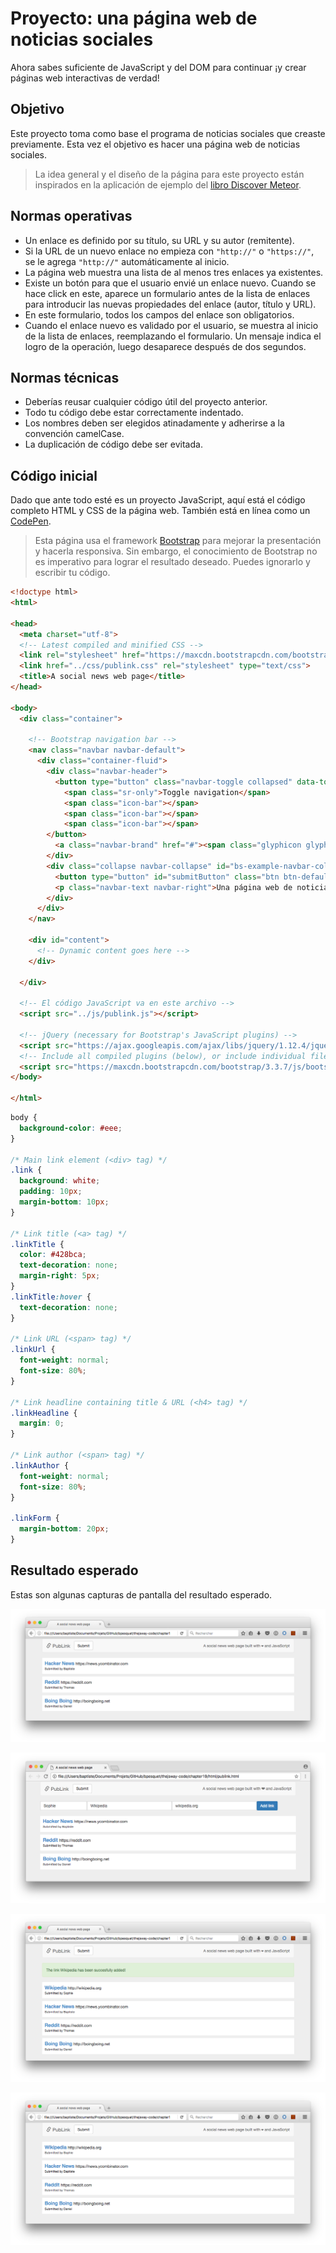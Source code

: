 # Proyecto: una página web de noticias sociales

Ahora sabes suficiente de JavaScript y del DOM para continuar ¡y crear páginas web interactivas de verdad!

## Objetivo

Este proyecto toma como base el programa de noticias sociales que creaste previamente. Esta vez el objetivo es hacer una página web de noticias sociales.

> La idea general y el diseño de la página para este proyecto están inspirados en la aplicación de ejemplo del [libro Discover Meteor](http://www.discovermeteor.com/).

## Normas operativas

* Un enlace es definido por su título, su URL y su autor (remitente).
* Si la URL de un nuevo enlace no empieza con `"http://"` o `"https://"`, se le agrega `"http://"` automáticamente al inicio.
* La página web muestra una lista de al menos tres enlaces ya existentes.
* Existe un botón para que el usuario envié un enlace nuevo. Cuando se hace click en este, aparece un formulario antes de la lista de enlaces para introducir las nuevas propiedades del enlace (autor, título y URL).
* En este formulario, todos los campos del enlace son obligatorios.
* Cuando el enlace nuevo es validado por el usuario, se muestra al inicio de la lista de enlaces, reemplazando el formulario. Un mensaje indica el logro de la operación, luego desaparece después de dos segundos.

## Normas técnicas

* Deberías reusar cualquier código útil del proyecto anterior.
* Todo tu código debe estar correctamente indentado.
* Los nombres deben ser elegidos atinadamente y adherirse a la convención camelCase.
* La duplicación de código debe ser evitada.

## Código inicial

Dado que ante todo esté es un proyecto JavaScript, aquí está el código completo HTML y CSS de la página web. También está en línea como un [CodePen](https://codepen.io/bpesquet/pen/pPyxLG/).

> Esta página usa el framework [Bootstrap](http://getbootstrap.com/) para mejorar la presentación y hacerla responsiva. Sin embargo, el conocimiento de Bootstrap no es imperativo para lograr el resultado deseado. Puedes ignorarlo y escribir tu código.

```html
<!doctype html>
<html>

<head>
  <meta charset="utf-8">
  <!-- Latest compiled and minified CSS -->
  <link rel="stylesheet" href="https://maxcdn.bootstrapcdn.com/bootstrap/3.3.7/css/bootstrap.min.css">
  <link href="../css/publink.css" rel="stylesheet" type="text/css">
  <title>A social news web page</title>
</head>

<body>
  <div class="container">

    <!-- Bootstrap navigation bar -->
    <nav class="navbar navbar-default">
      <div class="container-fluid">
        <div class="navbar-header">
          <button type="button" class="navbar-toggle collapsed" data-toggle="collapse" data-target="#bs-example-navbar-collapse-1" aria-expanded="false">
            <span class="sr-only">Toggle navigation</span>
            <span class="icon-bar"></span>
            <span class="icon-bar"></span>
            <span class="icon-bar"></span>
        </button>
          <a class="navbar-brand" href="#"><span class="glyphicon glyphicon-link" aria-hidden="true"></span> PubLink</a>
        </div>
        <div class="collapse navbar-collapse" id="bs-example-navbar-collapse-1">
          <button type="button" id="submitButton" class="btn btn-default navbar-btn">Submit</button>
          <p class="navbar-text navbar-right">Una página web de noticias sociales creada con ❤ y JavaScript</p>
        </div>
      </div>
    </nav>

    <div id="content">
      <!-- Dynamic content goes here -->
    </div>

  </div>

  <!-- El código JavaScript va en este archivo -->
  <script src="../js/publink.js"></script>

  <!-- jQuery (necessary for Bootstrap's JavaScript plugins) -->
  <script src="https://ajax.googleapis.com/ajax/libs/jquery/1.12.4/jquery.min.js"></script>
  <!-- Include all compiled plugins (below), or include individual files as needed -->
  <script src="https://maxcdn.bootstrapcdn.com/bootstrap/3.3.7/js/bootstrap.min.js"></script>
</body>

</html>
```

```css
body {
  background-color: #eee;
}

/* Main link element (<div> tag) */
.link {
  background: white;
  padding: 10px;
  margin-bottom: 10px;
}

/* Link title (<a> tag) */
.linkTitle {
  color: #428bca;
  text-decoration: none;
  margin-right: 5px;
}
.linkTitle:hover {
  text-decoration: none;
}

/* Link URL (<span> tag) */
.linkUrl {
  font-weight: normal;
  font-size: 80%;
}

/* Link headline containing title & URL (<h4> tag) */
.linkHeadline {
  margin: 0;
}

/* Link author (<span> tag) */
.linkAuthor {
  font-weight: normal;
  font-size: 80%;
}

.linkForm {
  margin-bottom: 20px;
}
```

## Resultado esperado

Estas son algunas capturas de pantalla del resultado esperado.

![Lista de enlaces](images/chapter19-01.png)

![Envío de un enlace nuevo](images/chapter19-02.png)

![Mensaje de éxito después de añadir un enlace nuevo](images/chapter19-03.png)

![Lista de enlaces actualizada](images/chapter19-04.png)
